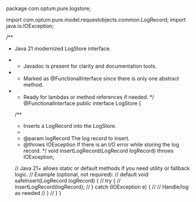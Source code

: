package com.optum.pure.logstore;

import com.optum.pure.model.requestobjects.common.LogRecord;
import java.io.IOException;

/**
 * Java 21 modernized LogStore interface.
 * - Javadoc is present for clarity and documentation tools.
 * - Marked as @FunctionalInterface since there is only one abstract method.
 * - Ready for lambdas or method references if needed.
 */
@FunctionalInterface
public interface LogStore {

    /**
     * Inserts a LogRecord into the LogStore.
     * 
     * @param logRecord The log record to insert.
     * @throws IOException If there is an I/O error while storing the log record.
     */
    void insertLogRecord(LogRecord logRecord) throws IOException;

    // Java 21+ allows static or default methods if you need utility or fallback logic.
    // Example (optional, not required):
    // default void safeInsert(LogRecord logRecord) {
    //     try {
    //         insertLogRecord(logRecord);
    //     } catch (IOException e) {
    //         // Handle/log as needed
    //     }
    // }
}
